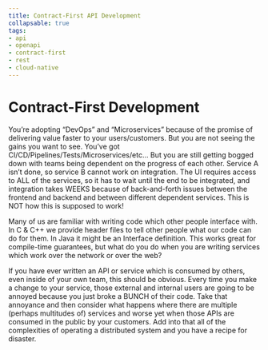 ```yaml
---
title: Contract-First API Development
collapsable: true
tags:
- api
- openapi
- contract-first
- rest
- cloud-native
---
```


# Contract-First Development

You’re adopting “DevOps” and “Microservices” because of the promise of delivering value faster to your users/customers. But you are not seeing the gains you want to see. You’ve got CI/CD/Pipelines/Tests/Microservices/etc… But you are still getting bogged down with teams being dependent on the progress of each other. Service A isn’t done, so service B cannot work on integration. The UI requires access to ALL of the services, so it has to wait until the end to be integrated, and integration takes WEEKS because of back-and-forth issues between the frontend and backend and between different dependent services. This is NOT how this is supposed to work!

Many of us are familiar with writing code which other people interface with. In C & C++ we provide header files to tell other people what our code can do for them. In Java it might be an Interface definition. This works great for compile-time guarantees, but what do you do when you are writing services which work over the network or over the web?

If you have ever written an API or service which is consumed by others, even inside of your own team, this should be obvious. Every time you make a change to your service, those external and internal users are going to be annoyed because you just broke a BUNCH of their code. Take that annoyance and then consider what happens where there are multiple (perhaps multitudes of) services and worse yet when those APIs are consumed in the public by your customers. Add into that all of the complexities of operating a distributed system and you have a recipe for disaster.
